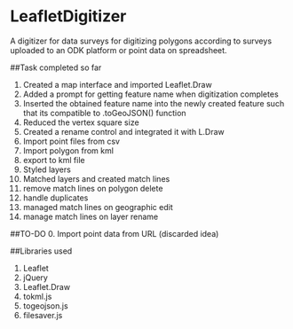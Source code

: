 # LeafletDigitizer
A digitizer for data surveys for digitizing polygons according to surveys uploaded to an ODK platform or point data on spreadsheet.

##Task completed so far
1. Created a map interface and imported Leaflet.Draw
2. Added a prompt for getting feature name when digitization completes
3. Inserted the obtained feature name into the newly created feature such that its compatible to .toGeoJSON() function
4. Reduced the vertex square size
5. Created a rename control and integrated it with L.Draw
6. Import point files from csv
7. Import polygon from kml
8. export to kml file
9. Styled layers
10. Matched layers and created match lines
11. remove match lines on polygon delete
12. handle duplicates
13. managed match lines on geographic edit
14. manage match lines on layer rename

##TO-DO
0. Import point data from URL (discarded idea)

##Libraries used
1. Leaflet
2. jQuery
3. Leaflet.Draw
4. tokml.js
5. togeojson.js
6. filesaver.js
